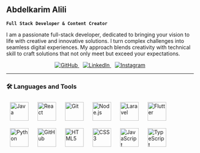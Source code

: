 ## Abdelkarim Alili

**`Full Stack Developer & Content Creator`**

I am a passionate full-stack developer, dedicated to bringing your vision to life with creative and innovative solutions. I turn complex challenges into seamless digital experiences. My approach blends creativity with technical skill to craft solutions that not only meet but exceed your expectations.

<div align="center"> <span style="padding: 5px;"> <a href="https://github.com/abdelkarim-alili"> <img src="https://img.shields.io/badge/GitHub-171515?style=for-the-badge&logo=github&logoColor=white" alt="GitHub"> </a> </span> <span style="padding: 5px;"> <a href="https://linkedin.com/in/abdelkarim-alili-a65925206"> <img src="https://img.shields.io/badge/LinkedIn-0A66C2?style=for-the-badge&logo=linkedin&logoColor=white" alt="LinkedIn"> </a> </span> <span style="padding: 5px;"> <a href="https://www.instagram.com/abdelkarim_codes"> <img src="https://img.shields.io/badge/Instagram-E4405F?style=for-the-badge&logo=instagram&logoColor=white" alt="Instagram"> </a> </span> </div>

---

### 🛠️ Languages and Tools  

<div>
    <img src="https://cdn.jsdelivr.net/gh/devicons/devicon/icons/java/java-original.svg" alt="Java" width="50" height="50" style="margin: 10px;" />
    <img src="https://cdn.jsdelivr.net/gh/devicons/devicon/icons/react/react-original.svg" alt="React" width="50" height="50" style="margin: 10px;" />
    <img src="https://cdn.jsdelivr.net/gh/devicons/devicon/icons/git/git-original.svg" alt="Git" width="50" height="50" style="margin: 10px;" />
    <img src="https://cdn.jsdelivr.net/gh/devicons/devicon/icons/nodejs/nodejs-original.svg" alt="Node.js" width="50" height="50" style="margin: 10px;" />
    <img src="https://upload.wikimedia.org/wikipedia/commons/9/9a/Laravel.svg" alt="Laravel" width="50" height="50" style="margin: 10px;" />
    <img src="https://cdn.jsdelivr.net/gh/devicons/devicon/icons/flutter/flutter-original.svg" alt="Flutter" width="50" height="50" style="margin: 10px;" />
    <img src="https://cdn.jsdelivr.net/gh/devicons/devicon/icons/python/python-original.svg" alt="Python" width="50" height="50" style="margin: 10px;" />
    <img src="https://cdn.jsdelivr.net/gh/devicons/devicon/icons/github/github-original.svg" alt="GitHub" width="50" height="50" style="margin: 10px;" />
    <img src="https://cdn.jsdelivr.net/gh/devicons/devicon/icons/html5/html5-original.svg" alt="HTML5" width="50" height="50" style="margin: 10px;" />
    <img src="https://cdn.jsdelivr.net/gh/devicons/devicon/icons/css3/css3-original.svg" alt="CSS3" width="50" height="50" style="margin: 10px;" />
    <img src="https://cdn.jsdelivr.net/gh/devicons/devicon/icons/javascript/javascript-original.svg" alt="JavaScript" width="50" height="50" style="margin: 10px;" />
    <img src="https://cdn.jsdelivr.net/gh/devicons/devicon/icons/typescript/typescript-original.svg" alt="TypeScript" width="50" height="50" style="margin: 10px;" />
</div>
